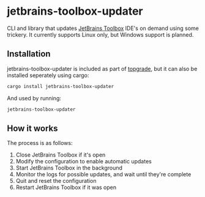 
# jetbrains-toolbox-updater

CLI and library that updates [JetBrains Toolbox](https://www.jetbrains.com/toolbox-app/) IDE's on demand using some trickery.
It currently supports Linux only, but Windows support is planned.
## Installation

jetbrains-toolbox-updater is included as part of [topgrade](https://github.com/topgrade-rs/topgrade), but it can also be installed seperately using cargo:

```bash
cargo install jetbrains-toolbox-updater
```
And used by running:
```bash
jetbrains-toolbox-updater
```

## How it works
The process is as follows:

1. Close JetBrains Toolbox if it's open
2. Modify the configuration to enable automatic updates
3. Start JetBrains Toolbox in the background
4. Monitor the logs for possible updates, and wait until they're complete
5. Quit and reset the configuration
6. Restart JetBrains Toolbox if it was open
